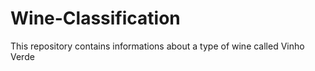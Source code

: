 # Wine-Classification
This repository contains informations about a type of wine called Vinho Verde
